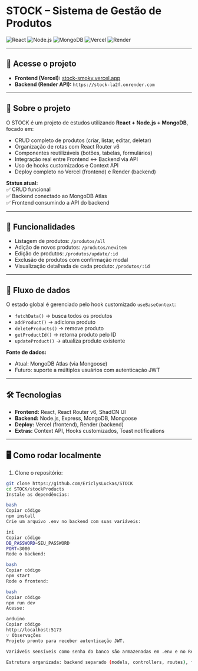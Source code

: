 # STOCK – Sistema de Gestão de Produtos

![React](https://img.shields.io/badge/React-20232A?style=for-the-badge&logo=react&logoColor=61DAFB)
![Node.js](https://img.shields.io/badge/Node.js-339933?style=for-the-badge&logo=nodedotjs&logoColor=white)
![MongoDB](https://img.shields.io/badge/MongoDB-47A248?style=for-the-badge&logo=mongodb&logoColor=white)
![Vercel](https://img.shields.io/badge/Vercel-000000?style=for-the-badge&logo=vercel&logoColor=white)
![Render](https://img.shields.io/badge/Render-00B0F0?style=for-the-badge&logo=render&logoColor=white)

---

## 🔗 Acesse o projeto

- **Frontend (Vercel):** [stock-smoky.vercel.app](https://stock-smoky.vercel.app)  
- **Backend (Render API):** `https://stock-la2f.onrender.com`  

---

## 🧩 Sobre o projeto

O STOCK é um projeto de estudos utilizando **React + Node.js + MongoDB**, focado em:

- CRUD completo de produtos (criar, listar, editar, deletar)
- Organização de rotas com React Router v6
- Componentes reutilizáveis (botões, tabelas, formulários)
- Integração real entre Frontend ↔ Backend via API
- Uso de hooks customizados e Context API
- Deploy completo no Vercel (frontend) e Render (backend)

**Status atual:**  
✅ CRUD funcional  
✅ Backend conectado ao MongoDB Atlas  
✅ Frontend consumindo a API do backend  



---

## 🚀 Funcionalidades

- Listagem de produtos: `/produtos/all`  
- Adição de novos produtos: `/produtos/newitem`  
- Edição de produtos: `/produtos/update/:id`  
- Exclusão de produtos com confirmação modal  
- Visualização detalhada de cada produto: `/produtos/:id`  

---

## 🔄 Fluxo de dados

O estado global é gerenciado pelo hook customizado `useBaseContext`:

- `fetchData()` → busca todos os produtos  
- `addProduct()` → adiciona produto  
- `deleteProducts()` → remove produto  
- `getProductId()` → retorna produto pelo ID  
- `updateProduct()` → atualiza produto existente  

**Fonte de dados:**  
- Atual: MongoDB Atlas (via Mongoose)  
- Futuro: suporte a múltiplos usuários com autenticação JWT  

---

## 🛠️ Tecnologias

- **Frontend:** React, React Router v6, ShadCN UI  
- **Backend:** Node.js, Express, MongoDB, Mongoose  
- **Deploy:** Vercel (frontend), Render (backend)  
- **Extras:** Context API, Hooks customizados, Toast notifications  

---

## 🖥️ Como rodar localmente

1. Clone o repositório:

```bash
git clone https://github.com/EriclysLuckas/STOCK
cd STOCK/stockProducts
Instale as dependências:

bash
Copiar código
npm install
Crie um arquivo .env no backend com suas variáveis:

ini
Copiar código
DB_PASSWORD=SEU_PASSWORD
PORT=3000
Rode o backend:

bash
Copiar código
npm start
Rode o frontend:

bash
Copiar código
npm run dev
Acesse:

arduino
Copiar código
http://localhost:5173
💡 Observações
Projeto pronto para receber autenticação JWT.

Variáveis sensíveis como senha do banco são armazenadas em .env e no Render Environment Variables.

Estrutura organizada: backend separado (models, controllers, routes), frontend modularizado por páginas e componentes.
